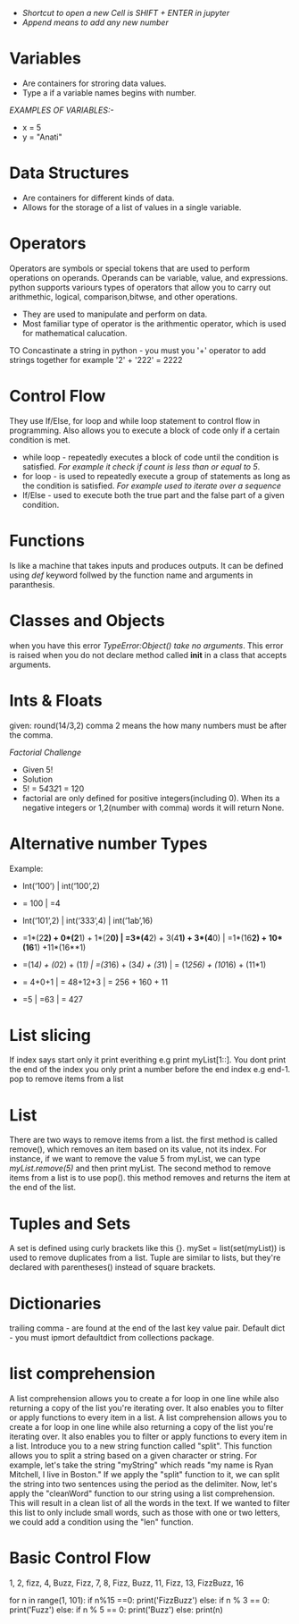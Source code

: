 - *Shortcut to open a new Cell is SHIFT + ENTER in jupyter*
- *Append means to add any new number*

# Variables
- Are containers for stroring data values.
- Type a if a variable names begins with number.

*EXAMPLES OF VARIABLES:-*
- x = 5
- y = "Anati"


# Data Structures
- Are containers for different kinds of data. 
- Allows for the storage of a list of values in a single variable.

# Operators
Operators are symbols or special tokens that are used to perform operations on operands. Operands can be variable, value, and expressions. python supports variours types of operators that allow you to carry out arithmethic, logical, comparison,bitwse, and other operations. 
- They are used to manipulate and perform on data.
- Most familiar type of operator is the arithmentic operator, which is used for mathematical calucation.

TO Concastinate a string in python - you must you '+' operator to add strings together for example '2' + '222' = 2222

# Control Flow
They use If/Else, for loop and while loop statement to control flow in programming. Also allows you to execute a block of code only if a certain condition is met.
- while loop - repeatedly executes a block of code until the condition is satisfied. *For example it check if count is less than or equal to 5*.
- for loop -  is used to repeatedly execute a group of statements as long as the condition is satisfied. *For example used to iterate over a sequence*
- If/Else -  used to execute both the true part and the false part of a given condition. 

# Functions
Is like a machine that  takes inputs and produces outputs. It can be defined using *def* keyword follwed by the function name and arguments in paranthesis.

# Classes and Objects
when you have this error *TypeError:Object() take no arguments*. This error is raised when you do not declare method called __init__ in a class that accepts arguments.


# Ints & Floats
given:  round(14/3,2) comma 2 means the how many numbers must be after the comma.

*Factorial Challenge*
- Given 5!
- Solution 
- 5! = 5*4*3*2*1 = 120
- factorial are only defined for positive integers(including 0). When its a negative integers or 1,2(number with comma) words it will return None.

# Alternative number Types
Example:
- Int(‘100’)		  |	int(‘100’,2)
- = 100				  |   =4
 
- Int(‘101’,2)		                        |		int(‘333’,4)		                         |      int(‘1ab’,16)
- =1*(2**2) + 0*(2**1) + 1*(2**0)           |	    =3*(4**2) + 3(4**1) + 3*(4**0)	             |  	=1*(16**2) + 10*(16**1) +11*(16**1)
- =(1*4) + (0*2) + (1*1)			        |       =(3*16) + (3*4) + (3*1)		                 |      = (1*256) + (10*16) + (11*1)
- = 4+0+1			                        |     	= 48+12+3			                         |     	= 256 + 160 + 11
- =5				                        |       =63                                          |      = 427


# List slicing 
If index says start only it print everithing e.g print myList[1::]. You dont print the end of the index you only print  a number before the end index e.g end-1. pop to remove items from a list

# List
There are two ways to remove items from a list. the first method is called remove(), which removes an item based on its value, not its index. For instance, if we want to remove the value 5 from myList, we can type *myList.remove(5)* and then print myList. The second method to remove items from a list is to use pop(). this method removes and returns the item at the end of the list.

 # Tuples and Sets
 A set is defined using curly brackets like this {}. mySet = list(set(myList)) is used to remove duplicates from a list. Tuple are similar to lists, but they're declared with parentheses() instead of square brackets.

 # Dictionaries
trailing comma - are found at the end of the last key value pair. 
Default dict - you must ipmort defaultdict from collections package.

# list comprehension
A list comprehension allows you to create a for loop in one line while also returning a copy of the list you're iterating over. It also enables you to filter or apply functions to every item in a list. A list comprehension allows you to create a for loop in one line while also returning a copy of the list you're iterating over. It also enables you to filter or apply functions to every item in a list. Introduce you to a new string function called "split". This function allows you to split a string based on a given character or string. For example, let's take the string "myString" which reads "my name is Ryan Mitchell, I live in Boston." If we apply the "split" function to it, we can split the string into two sentences using the period as the delimiter. Now, let's apply the "cleanWord" function to our string using a list comprehension. This will result in a clean list of all the words in the text. If we wanted to filter this list to only include small words, such as those with one or two letters, we could add a condition using the "len" function.

# Basic Control Flow
1, 2, fizz, 4, Buzz, Fizz, 7, 8, Fizz, Buzz, 11, Fizz, 13, FizzBuzz, 16

for n in range(1, 101):
    if n%15 ==0:
        print('FizzBuzz')
    else:
        if n % 3 == 0:
            print('Fuzz')
else:
    if n % 5 == 0:
        print('Buzz')
    else:
        print(n)
